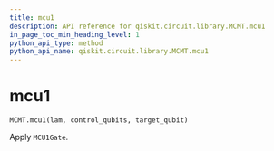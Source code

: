 ```yaml
---
title: mcu1
description: API reference for qiskit.circuit.library.MCMT.mcu1
in_page_toc_min_heading_level: 1
python_api_type: method
python_api_name: qiskit.circuit.library.MCMT.mcu1
---
```


# mcu1

<span id="qiskit.circuit.library.MCMT.mcu1" />

`MCMT.mcu1(lam, control_qubits, target_qubit)`

Apply `MCU1Gate`.

